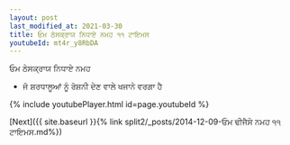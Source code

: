 ```yaml
---
layout: post
last_modified_at: 2021-03-30
title: ਓਮ ਠੇਸਕ੍ਰਾਯ ਨਿਧਾਏ ਨਮਹ ੧੧ ਟਾਇਮਸ
youtubeId: mt4r_y8RbDA
---
```

 
 
 ਓਮ ਠੇਸਕ੍ਰਾਯ ਨਿਧਾਏ ਨਮਹ  
 
 -  ਜੋ ਸ਼ਰਧਾਲੂਆਂ ਨੂੰ ਰੋਸ਼ਨੀ ਦੇਣ ਵਾਲੇ ਖਜਾਨੇ ਵਰਗਾ ਹੈ 
 
  
 
  
 
 
 
 
 
 


{% include youtubePlayer.html id=page.youtubeId %}
 
[Next]({{ site.baseurl }}{% link  split2/_posts/2014-12-09-ਓਮ ਢੀਜੈਸੇ ਨਮਹ ੧੧ ਟਾਇਮਸ.md%})
 

